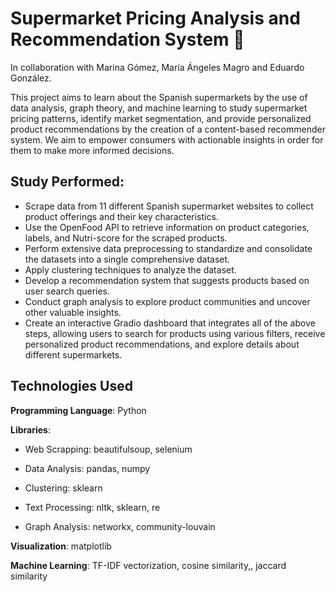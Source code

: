 # Supermarket Pricing Analysis and Recommendation System 🛒

In collaboration with Marina Gómez, María Ángeles Magro and Eduardo González.

This project aims to learn about the Spanish supermarkets by the use of data analysis, graph theory, and machine learning to study supermarket pricing patterns, identify market segmentation, and provide personalized product recommendations by the creation of a content-based recommender system. We aim to empower consumers with actionable insights in order for them to make more informed decisions. 

## Study Performed: 

* Scrape data from 11 different Spanish supermarket websites to collect product offerings and their key characteristics.
* Use the OpenFood API to retrieve information on product categories, labels, and Nutri-score for the scraped products.
* Perform extensive data preprocessing to standardize and consolidate the datasets into a single comprehensive dataset.
* Apply clustering techniques to analyze the dataset.
* Develop a recommendation system that suggests products based on user search queries.
* Conduct graph analysis to explore product communities and uncover other valuable insights.
* Create an interactive Gradio dashboard that integrates all of the above steps, allowing users to search for products using various filters, receive personalized product recommendations, and explore details about different supermarkets.

## Technologies Used

**Programming Language**: Python

**Libraries**:

* Web Scrapping: beautifulsoup, selenium

* Data Analysis: pandas, numpy

* Clustering: sklearn
  
* Text Processing: nltk, sklearn, re
  
* Graph Analysis: networkx, community-louvain
  
**Visualization**: matplotlib

**Machine Learning**: TF-IDF vectorization, cosine similarity,, jaccard similarity



